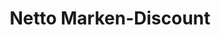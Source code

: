 ---
title: "Netto Marken-Discount"
url: /dettingen-an-der-erms/netto-marken-discount/
shop: Supermarkt
---